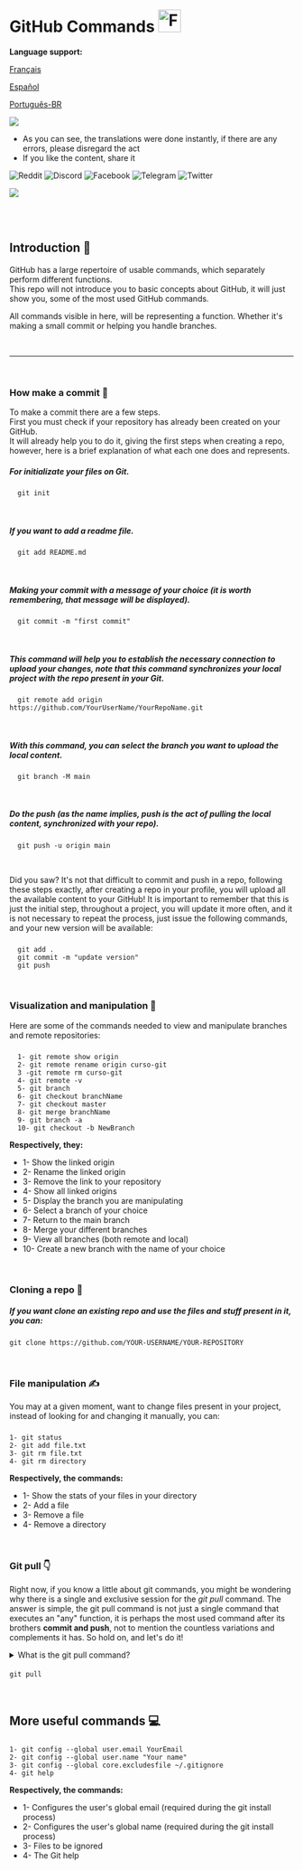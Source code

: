 # GitHub Commands <img src="https://user-images.githubusercontent.com/74038190/216122041-518ac897-8d92-4c6b-9b3f-ca01dcaf38ee.png" alt="Fire" width="40" />

**Language support:**

<p>
    <a href="/GitDocs/readme_fr.md">Français </a>
<p/> 
<p>
    <a href="/GitDocs/readme_es.md">Español</a>
<p/>
<p>
    <a href="/GitDocs/readme_pt-br.md">Português-BR</a>
<p/>
    
![](https://i.imgur.com/waxVImv.png)

* As you can see, the translations were done instantly, if there are any errors, please disregard the act
* If you like the content, share it

![Reddit](https://img.shields.io/badge/Reddit-%23FF4500.svg?style=for-the-badge&logo=Reddit&logoColor=white)
![Discord](https://img.shields.io/badge/Discord-%235865F2.svg?style=for-the-badge&logo=discord&logoColor=white)
![Facebook](https://img.shields.io/badge/Facebook-%231877F2.svg?style=for-the-badge&logo=Facebook&logoColor=white)
![Telegram](https://img.shields.io/badge/Telegram-2CA5E0?style=for-the-badge&logo=telegram&logoColor=white)
![Twitter](https://img.shields.io/badge/Twitter-%231DA1F2.svg?style=for-the-badge&logo=Twitter&logoColor=white)

![](https://i.imgur.com/waxVImv.png)

<br/>
<br/>

## Introduction 👶

GitHub has a large repertoire of usable commands, which separately perform different functions. <br /> 
This repo will not introduce you to basic concepts about GitHub, it will just show you, some of the most used GitHub commands.

All commands visible in here, will be representing a function. Whether it's making a small commit or helping you handle branches.

<br/>

---

<br/>

### How make a commit 🐤

To make a commit there are a few steps.
<br />
First you must check if your repository has already been created on your GitHub.
<br />
It will already help you to do it, giving the first steps when creating a repo, however, here is a brief explanation of what each one does and represents.

##### For initializate your files on Git.
      git init

<br />
      
##### If you want to add a readme file.
      git add README.md

<br />

##### Making your commit with a message of your choice (it is worth remembering, that message will be displayed).
      git commit -m "first commit"

<br />

##### This command will help you to establish the necessary connection to upload your changes, note that this command synchronizes your local project with the repo present in your Git.
      git remote add origin https://github.com/YourUserName/YourRepoName.git

<br />

##### With this command, you can select the branch you want to upload the local content.
      git branch -M main

<br />

##### Do the push (as the name implies, _push_ is the act of pulling the local content, synchronized with your repo).
      git push -u origin main

<br />

Did you saw? It's not that difficult to commit and push in a repo, following these steps exactly, after creating a repo in your profile, you will upload all the available content to your GitHub!
It is important to remember that this is just the initial step, throughout a project, you will update it more often, and it is not necessary to repeat the process, just issue the following commands, and your new version will be available:

##### 
      git add . 
      git commit -m "update version"
      git push
      
<br />

### Visualization and manipulation 🙌

Here are some of the commands needed to view and manipulate branches and remote repositories:

#####
      1- git remote show origin
      2- git remote rename origin curso-git
      3 -git remote rm curso-git
      4- git remote -v
      5- git branch
      6- git checkout branchName
      7- git checkout master
      8- git merge branchName
      9- git branch -a
      10- git checkout -b NewBranch

**Respectively, they:**

* 1- Show the linked origin
* 2- Rename the linked origin
* 3- Remove the link to your repository
* 4- Show all linked origins
* 5- Display the branch you are manipulating
* 6- Select a branch of your choice
* 7- Return to the main branch
* 8- Merge your different branches
* 9- View all branches (both remote and local)
* 10- Create a new branch with the name of your choice

<br />

### Cloning a repo 👷

##### If you want clone an existing repo and use the files and stuff present in it, you can:
    git clone https://github.com/YOUR-USERNAME/YOUR-REPOSITORY

<br />

### File manipulation ✍️

You may at a given moment, want to change files present in your project, instead of looking for and changing it manually, you can:

#####
    1- git status
    2- git add file.txt
    3- git rm file.txt
    4- git rm directory 
    
**Respectively, the commands:**

* 1- Show the stats of your files in your directory
* 2- Add a file
* 3- Remove a file
* 4- Remove a directory

<br />

### Git pull 👇

Right now, if you know a little about git commands, you might be wondering why there is a single and exclusive session for the *git pull* command.
The answer is simple, the git pull command is not just a single command that executes an "any" function, it is perhaps the most used command after its brothers **commit and push**,
not to mention the countless variations and complements it has. So hold on, and let's do it!

<details>
<summary> What is the git pull command? </summary>
<br />
The git pull command is used to search and download content from remote repositories and immediately update the local repository so that the contents are the same, thus not having,
difference between the contents to be merged, without risk of errors or bugs.
<br />
<br />
In the first stage of the operation, git pull executes the git fetch command, which covers the local branch to which the HEAD points.
<br />
When the content is downloaded, git pull enters the merge workflow. The merge commit is created and the HEAD is updated to point to the new commit.
</details>

####
    git pull

<br />


## More useful commands 💻

#####
    1- git config --global user.email YourEmail
    2- git config --global user.name "Your name"
    3- git config --global core.excludesfile ~/.gitignore
    4- git help

**Respectively, the commands:**

* 1- Configures the user's global email (required during the git install process)
* 2- Configures the user's global name (required during the git install process)
* 3- Files to be ignored
* 4- The Git help 
